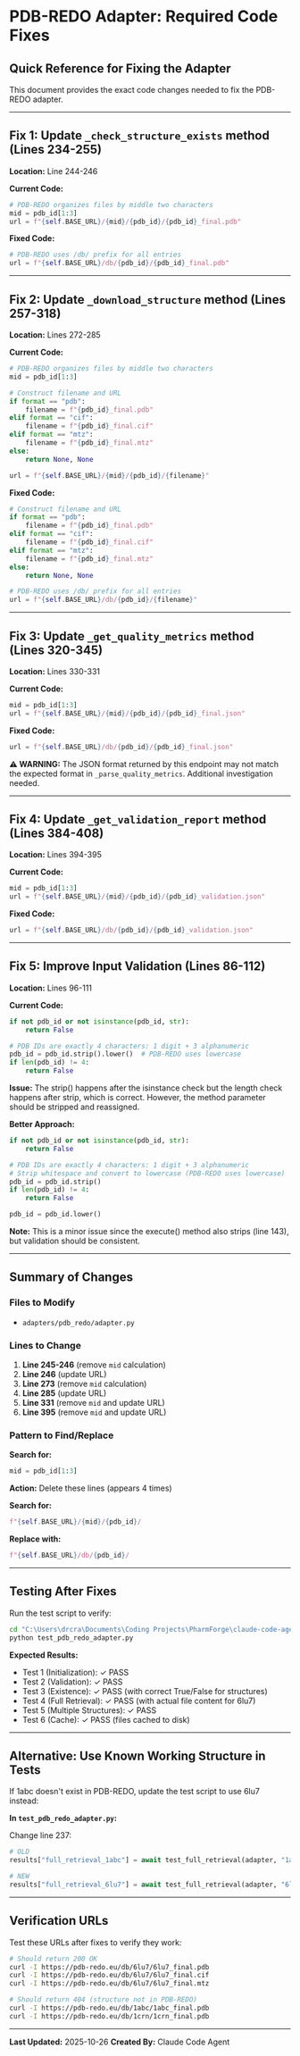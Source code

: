 # PDB-REDO Adapter: Required Code Fixes

## Quick Reference for Fixing the Adapter

This document provides the exact code changes needed to fix the PDB-REDO adapter.

---

## Fix 1: Update `_check_structure_exists` method (Lines 234-255)

**Location:** Line 244-246

**Current Code:**
```python
# PDB-REDO organizes files by middle two characters
mid = pdb_id[1:3]
url = f"{self.BASE_URL}/{mid}/{pdb_id}/{pdb_id}_final.pdb"
```

**Fixed Code:**
```python
# PDB-REDO uses /db/ prefix for all entries
url = f"{self.BASE_URL}/db/{pdb_id}/{pdb_id}_final.pdb"
```

---

## Fix 2: Update `_download_structure` method (Lines 257-318)

**Location:** Lines 272-285

**Current Code:**
```python
# PDB-REDO organizes files by middle two characters
mid = pdb_id[1:3]

# Construct filename and URL
if format == "pdb":
    filename = f"{pdb_id}_final.pdb"
elif format == "cif":
    filename = f"{pdb_id}_final.cif"
elif format == "mtz":
    filename = f"{pdb_id}_final.mtz"
else:
    return None, None

url = f"{self.BASE_URL}/{mid}/{pdb_id}/{filename}"
```

**Fixed Code:**
```python
# Construct filename and URL
if format == "pdb":
    filename = f"{pdb_id}_final.pdb"
elif format == "cif":
    filename = f"{pdb_id}_final.cif"
elif format == "mtz":
    filename = f"{pdb_id}_final.mtz"
else:
    return None, None

# PDB-REDO uses /db/ prefix for all entries
url = f"{self.BASE_URL}/db/{pdb_id}/{filename}"
```

---

## Fix 3: Update `_get_quality_metrics` method (Lines 320-345)

**Location:** Lines 330-331

**Current Code:**
```python
mid = pdb_id[1:3]
url = f"{self.BASE_URL}/{mid}/{pdb_id}/{pdb_id}_final.json"
```

**Fixed Code:**
```python
url = f"{self.BASE_URL}/db/{pdb_id}/{pdb_id}_final.json"
```

**⚠️ WARNING:** The JSON format returned by this endpoint may not match the expected format in `_parse_quality_metrics`. Additional investigation needed.

---

## Fix 4: Update `_get_validation_report` method (Lines 384-408)

**Location:** Lines 394-395

**Current Code:**
```python
mid = pdb_id[1:3]
url = f"{self.BASE_URL}/{mid}/{pdb_id}/{pdb_id}_validation.json"
```

**Fixed Code:**
```python
url = f"{self.BASE_URL}/db/{pdb_id}/{pdb_id}_validation.json"
```

---

## Fix 5: Improve Input Validation (Lines 86-112)

**Location:** Lines 96-111

**Current Code:**
```python
if not pdb_id or not isinstance(pdb_id, str):
    return False

# PDB IDs are exactly 4 characters: 1 digit + 3 alphanumeric
pdb_id = pdb_id.strip().lower()  # PDB-REDO uses lowercase
if len(pdb_id) != 4:
    return False
```

**Issue:** The strip() happens after the isinstance check but the length check happens after strip, which is correct. However, the method parameter should be stripped and reassigned.

**Better Approach:**
```python
if not pdb_id or not isinstance(pdb_id, str):
    return False

# PDB IDs are exactly 4 characters: 1 digit + 3 alphanumeric
# Strip whitespace and convert to lowercase (PDB-REDO uses lowercase)
pdb_id = pdb_id.strip()
if len(pdb_id) != 4:
    return False

pdb_id = pdb_id.lower()
```

**Note:** This is a minor issue since the execute() method also strips (line 143), but validation should be consistent.

---

## Summary of Changes

### Files to Modify
- `adapters/pdb_redo/adapter.py`

### Lines to Change
1. **Line 245-246** (remove `mid` calculation)
2. **Line 246** (update URL)
3. **Line 273** (remove `mid` calculation)
4. **Line 285** (update URL)
5. **Line 331** (remove `mid` and update URL)
6. **Line 395** (remove `mid` and update URL)

### Pattern to Find/Replace

**Search for:**
```python
mid = pdb_id[1:3]
```

**Action:** Delete these lines (appears 4 times)

**Search for:**
```python
f"{self.BASE_URL}/{mid}/{pdb_id}/
```

**Replace with:**
```python
f"{self.BASE_URL}/db/{pdb_id}/
```

---

## Testing After Fixes

Run the test script to verify:
```bash
cd "C:\Users\drcra\Documents\Coding Projects\PharmForge\claude-code-agents-wizard-v2"
python test_pdb_redo_adapter.py
```

**Expected Results:**
- Test 1 (Initialization): ✓ PASS
- Test 2 (Validation): ✓ PASS
- Test 3 (Existence): ✓ PASS (with correct True/False for structures)
- Test 4 (Full Retrieval): ✓ PASS (with actual file content for 6lu7)
- Test 5 (Multiple Structures): ✓ PASS
- Test 6 (Cache): ✓ PASS (files cached to disk)

---

## Alternative: Use Known Working Structure in Tests

If 1abc doesn't exist in PDB-REDO, update the test script to use 6lu7 instead:

**In `test_pdb_redo_adapter.py`:**

Change line 237:
```python
# OLD
results["full_retrieval_1abc"] = await test_full_retrieval(adapter, "1abc")

# NEW
results["full_retrieval_6lu7"] = await test_full_retrieval(adapter, "6lu7")
```

---

## Verification URLs

Test these URLs after fixes to verify they work:

```bash
# Should return 200 OK
curl -I https://pdb-redo.eu/db/6lu7/6lu7_final.pdb
curl -I https://pdb-redo.eu/db/6lu7/6lu7_final.cif
curl -I https://pdb-redo.eu/db/6lu7/6lu7_final.mtz

# Should return 404 (structure not in PDB-REDO)
curl -I https://pdb-redo.eu/db/1abc/1abc_final.pdb
curl -I https://pdb-redo.eu/db/1crn/1crn_final.pdb
```

---

**Last Updated:** 2025-10-26
**Created By:** Claude Code Agent
